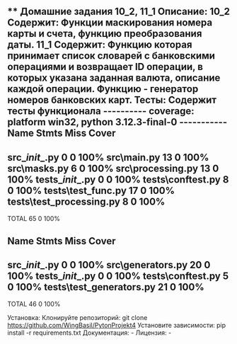 
** Домашние задания 10_2, 11_1
Описание:
10_2 Содержит: Функции маскирования номера карты и счета, функцию преобразования даты.
11_1 Содержит: Функцию которая принимает список словарей с банковскими операциями и 
возвращает ID операции, в которых указана заданная валюта, описание каждой операции.
Функцию - генератор номеров банковских карт.
Тесты: Содержит тесты функционала 
---------- coverage: platform win32, python 3.12.3-final-0 -----------
Name                       Stmts   Miss  Cover
----------------------------------------------
src\__init__.py                0      0   100%
src\main.py                   13      0   100%
src\masks.py                   6      0   100%
src\processing.py             13      0   100%
tests\__init__.py              0      0   100%
tests\conftest.py              8      0   100%
tests\test_func.py            17      0   100%
tests\test_processing.py       8      0   100%
----------------------------------------------
TOTAL                         65      0   100%

Name                       Stmts   Miss  Cover
----------------------------------------------
src\__init__.py                0      0   100%
src\generators.py             20      0   100%
tests\__init__.py              0      0   100%
tests\conftest.py              5      0   100%
tests\test_generators.py      21      0   100%
----------------------------------------------
TOTAL                         46      0   100%

Установка:
Клонируйте репозиторий: git clone https://github.com/WingBasil/PytonProjekt4
Установите зависимости:
pip install -r requirements.txt
Документация: - 
Лицензия: - 

